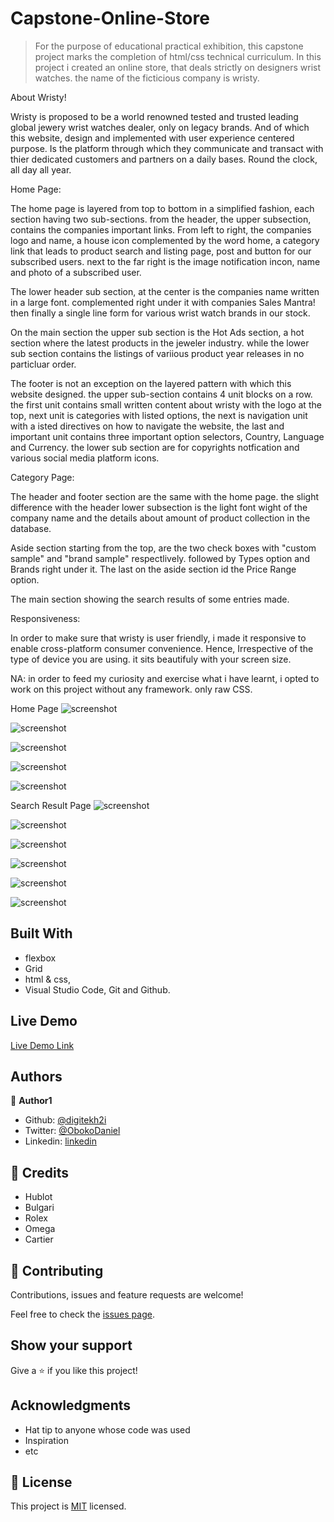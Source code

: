 # Capstone-Online-Store

> For the purpose of educational practical exhibition, this capstone project marks the completion of html/css technical curriculum. In this project i created an online store, that deals strictly on designers wrist watches. the name of the ficticious company is wristy.

About Wristy!

Wristy is proposed to be a world renowned tested and trusted leading global jewery wrist watches dealer, only on legacy brands. And of which this website, design and implemented with user experience centered purpose. Is the platform through which they communicate and transact with thier dedicated customers and partners on a daily bases. Round the clock, all day all year. 

Home Page:

The home page is layered from top to bottom in a simplified fashion, each section having two sub-sections. from the header, the upper subsection, contains the companies important links. From left to right, the companies logo and name, a house icon complemented by the word home, a category link that leads to product search and listing page, post and button for our subscribed users. next to the far right is the image notification incon, name and photo of a subscribed user. 

The lower header sub section, at the center is the companies name written in a large font. complemented right under it with companies Sales Mantra! 
then finally a single line form for various wrist watch brands in our stock.

On the main section the upper sub section is the Hot Ads section, a hot section where the latest products in the jeweler industry. while the lower sub section contains the listings of variious product year releases in no particluar order. 

The footer is not an exception on the layered pattern with which this website designed. the upper sub-section contains 4 unit blocks on a row. the first unit contains small written content about wristy with the logo at the top, next unit is categories with listed options, the next is navigation unit with a isted directives on how to navigate the website, the last and important unit contains three important option selectors, Country, Language and Currency. the lower sub section are for copyrights notfication and various social media platform icons.

Category Page:

The header and footer section are the same with the home page.  the slight difference with the header lower subsection is the light font wight of the company name and the details about amount of product collection in the database.

Aside section starting from the top, are the two check boxes with "custom sample" and "brand sample" respectlively. followed by Types option and Brands right under it. The last on the aside section id the Price Range option.

The main section showing the search results of some entries made. 

Responsiveness:

In order to make sure that wristy is user friendly, i made it responsive to enable cross-platform consumer convenience. Hence, Irrespective of the type of device you are using. it sits beautifuly with your screen size.

NA: in order to feed my curiosity and exercise what i have learnt, i opted to work on this project without any framework. only raw CSS.

Home Page
![screenshot](./media/Screenshothome1.png)

![screenshot](./media/Screenshothome2.png)

![screenshot](./media/Screenshot-hometablet1.png)

![screenshot](./media/Screenshotmobile.png)

![screenshot](./media/Screenshot-homemobilee.png)


Search Result Page
![screenshot](./media/Screenshotsearch-desktop.png)

![screenshot](./media/Screenshotsearchdesktop2.png)

![screenshot](./media/Screenshottablet1.png)

![screenshot](./media/Screenshotsearchtablet2.png)

![screenshot](./media/Screenshot-search-moblie.png)

![screenshot](./media/Screenshot-search-mobile2.png)




## Built With
- flexbox
- Grid
- html & css,
- Visual Studio Code, Git and Github.

## Live Demo
[Live Demo Link](https://raw.githack.com/digitekh2i/Capstone-Online-shop/dev-ground/index.html)

## Authors

👤 **Author1**

- Github: [@digitekh2i](https://https://github.com/digitekh2i)
- Twitter: [@ObokoDaniel](https://twitter.com/ObokoDaniel)
- Linkedin: [linkedin](http://linkedin.com/in/daniel-dikachi-1luvtek101)

## 🤝 Credits
- Hublot
- Bulgari
- Rolex
- Omega
- Cartier 

## 🤝 Contributing

Contributions, issues and feature requests are welcome!

Feel free to check the [issues page](issues/).

## Show your support

Give a ⭐️ if you like this project!

## Acknowledgments

- Hat tip to anyone whose code was used
- Inspiration
- etc

## 📝 License

This project is [MIT](lic.url) licensed.
